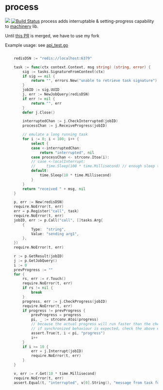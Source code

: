 # process

[![](https://godoc.org/github.com/jackielii/process?status.svg)](https://godoc.org/github.com/jackielii/process)
[![Build Status](https://travis-ci.com/jackielii/process.svg?branch=master)](https://travis-ci.com/jackielii/process)
process adds interruptable & setting-progress capability to [machinery](https://github.com/RichardKnop/machinery/) lib.

Until [this PR](https://github.com/RichardKnop/machinery/pull/401) is merged, we have to use my fork

Example usage: see [api_test.go](https://github.com/jackielii/process/blob/master/api_test.go)

```go

	redisDSN := "redis://localhost:6379"

	task := func(ctx context.Context, msg string) (string, error) {
		sig := tasks.SignatureFromContext(ctx)
		if sig == nil {
			return "", errors.New("unable to retrieve task signature")
		}
		jobID := sig.UUID
		j, err := NewJobQuery(redisDSN)
		if err != nil {
			return "", err
		}
		defer j.Close()

		interruptedChan := j.CheckInterrupted(jobID)
		processChan := j.ReceiveProgress(jobID)

		// emulate a long running task
		for i := 0; i < 100; i++ {
			select {
			case <-interruptedChan:
				return "interrupted", nil
			case processChan <- strconv.Itoa(i):
			// case <-localInterrupt:
			//     time.Sleep(100 * time.Millisecond) // enough sleep to make sure the interrupt channel is ready
			default:
				time.Sleep(10 * time.Millisecond)
			}
		}
		return "received " + msg, nil
	}

	p, err := New(redisDSN)
	require.NoError(t, err)
	err = p.Register("call", task)
	require.NoError(t, err)
	jobID, err := p.Call("call", []tasks.Arg{
		{
			Type:  "string",
			Value: "sending arg1",
		},
	})
	require.NoError(t, err)

	r := p.GetResult(jobID)
	j := p.GetJobQuery()
	i := 0
	prevProgress := ""
	for {
		rs, err := r.Touch()
		require.NoError(t, err)
		if rs != nil {
			break
		}
		progress, err := j.CheckProgress(jobID)
		require.NoError(t, err)
		if progress != prevProgress {
			prevProgress = progress
			pi, _ := strconv.Atoi(progress)
			// because the actual progress will run faster than the checking
			// if synchronized behaviour is expected, check the above example
			assert.True(t, i < pi, "progress")
			i++
		}
		if i >= 10 {
			err = j.Interrupt(jobID)
			require.NoError(t, err)
		}
	}

	v, err := r.Get(10 * time.Millisecond)
	require.NoError(t, err)
	assert.Equal(t, "interrupted", v[0].String(), "message from task function")
```
